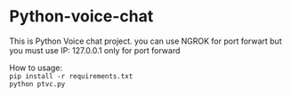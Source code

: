 # Python-voice-chat

This is Python Voice chat project. you can use NGROK for port forwart but you must use IP: 127.0.0.1 only for port forward

How to usage:<br>
<code>pip install -r requirements.txt</code><br>
<code>python ptvc.py</code>


